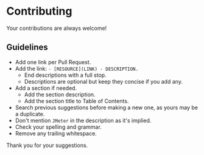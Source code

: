 # Contributing

Your contributions are always welcome!

## Guidelines

* Add one link per Pull Request.
* Add the link: `- [RESOURCE](LINK) - DESCRIPTION.`
	* End descriptions with a full stop.
    * Descriptions are optional but keep they concise if you add any.
* Add a section if needed.
    * Add the section description.
    * Add the section title to Table of Contents.
* Search previous suggestions before making a new one, as yours may be a duplicate.
* Don't mention `JMeter` in the description as it's implied.
* Check your spelling and grammar.
* Remove any trailing whitespace.

Thank you for your suggestions.
